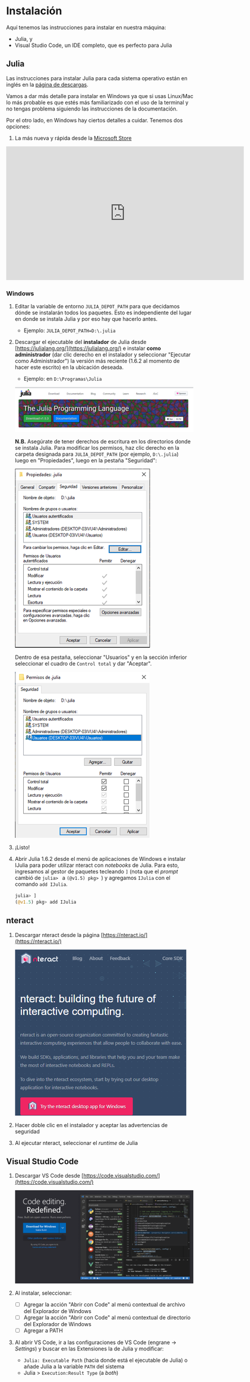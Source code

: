 # Instalación

Aquí tenemos las instrucciones para instalar en nuestra máquina:

- Julia, y 
- Visual Studio Code, un IDE completo, que es perfecto para Julia

## Julia

Las instrucciones para instalar Julia para cada sistema operativo están en inglés en la [página de descargas](https://julialang.org/downloads/).

Vamos a dar más detalle para instalar en Windows ya que si usas Linux/Mac lo más probable es que estés más familiarizado con el uso de la terminal y no tengas problema siguiendo las instrucciones de la documentación.

Por el otro lado, en Windows hay ciertos detalles a cuidar. Tenemos dos opciones:

1. La más nueva y rápida desde la [Microsoft Store](https://www.youtube.com/watch?v=rFlbjWC6zYA)

<iframe width="640" height="360" src="https://www.youtube.com/embed/rFlbjWC6zYA" title="YouTube video player" frameborder="0" allow="accelerometer; autoplay; clipboard-write; encrypted-media; gyroscope; picture-in-picture" allowfullscreen></iframe>

### Windows
1. Editar la variable de entorno `JULIA_DEPOT_PATH` para que decidamos dónde se instalarán todos los paquetes. Esto es independiente del lugar en donde se instala Julia y por eso hay que hacerlo antes.
	- Ejemplo: `JULIA_DEPOT_PATH=D:\.julia`
2. Descargar el ejecutable del **instalador** de Julia desde [https://julialang.org/](https://julialang.org/) e instalar **como administrador** (dar clic derecho en el instalador y seleccionar "Ejecutar como Administrador") la versión más reciente (1.6.2 al momento de hacer este escrito) en la ubicación deseada.
	- Ejemplo:  en `D:\Programas\Julia`

	![Image](../imgs/20201127150208.png)
	
	**N.B.** Asegúrate de tener derechos de escritura en los directorios donde  se instala Julia. Para modificar los permisos, haz clic derecho en la carpeta designada para `JULIA_DEPOT_PATH` (por ejemplo, `D:\.julia`) luego en "Propiedades", luego en la pestaña "Seguridad":
	
	![Image](../imgs/20201201004819.png)
	
	Dentro de esa pestaña, seleccionar "Usuarios" y en la sección inferior seleccionar el cuadro de `Control total` y dar "Aceptar".
	
	![Image ](../imgs/20201201004909.png)

3. ¡Listo!
4.  Abrir Julia 1.6.2 desde el menú de aplicaciones de Windows e instalar IJulia para poder utilizar nteract con *notebooks* de Julia. Para esto, ingresamos al gestor de paquetes tecleando `]` (nota que el *prompt* cambió de `julia> ` a `(@v1.5) pkg> `) y agregamos `IJulia` con el comando `add IJulia`.
	
	```julia
	julia> ]
	(@v1.5) pkg> add IJulia	
	```
	
	
## nteract

1. Descargar nteract desde la página [https://nteract.io/](https://nteract.io/)

	![Image](../imgs/20201130015223.png)
	
2.  Hacer doble clic en el instalador y aceptar las advertencias de seguridad
3. Al ejecutar nteract, seleccionar el _runtime_ de Julia


## Visual Studio Code

1. Descargar VS Code desde [https://code.visualstudio.com/](https://code.visualstudio.com/)

	![Image](../imgs/20201130015509.png)

2. Al instalar, seleccionar:
	- [ ] Agregar la acción "Abrir con Code" al menú contextual de archivo del Explorador de Windows
	- [ ] Agregar la acción "Abrir con Code" al menú contextual de directorio del Explorador de Windows
	- [ ] Agregar a PATH

1. Al abrir VS Code, ir a las configuraciones de VS Code (engrane -> *Settings*) y buscar en las Extensiones la de Julia y modificar:
	- `Julia: Executable Path` (hacia donde está el ejecutable de Julia) o añade Julia a la variable `PATH` del sistema
	- Julia > `Execution:Result Type` (a *both*)
